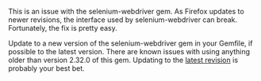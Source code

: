 <!--

title: "unable to obtain stable firefox connection in 60 seconds"
last_updated: Feb 2, 2013

-->

This is an issue with the selenium-webdriver gem.
As Firefox updates to newer revisions, the interface used by selenium-webdriver can break.
Fortunately, the fix is pretty easy.

Update to a new version of the selenium-webdriver gem in your Gemfile, if possible to the latest version.
There are known issues with using anything older than version 2.32.0 of this gem.
Updating to the [latest revision](http://rubygems.org/gems/selenium-webdriver)
is probably your best bet.

